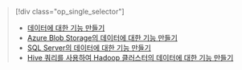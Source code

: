 > [!div class="op_single_selector"]
> * [데이터에 대한 기능 만들기](../articles/machine-learning/machine-learning-data-science-create-features.md)
> * [Azure Blob Storage의 데이터에 대한 기능 만들기](../articles/machine-learning/machine-learning-data-science-create-features-blob.md)
> * [SQL Server의 데이터에 대한 기능 만들기](../articles/machine-learning/machine-learning-data-science-create-features-sql-server.md)
> * [Hive 쿼리를 사용하여 Hadoop 클러스터의 데이터에 대한 기능 만들기](../articles/machine-learning/machine-learning-data-science-create-features-hive.md)
> 
> 

